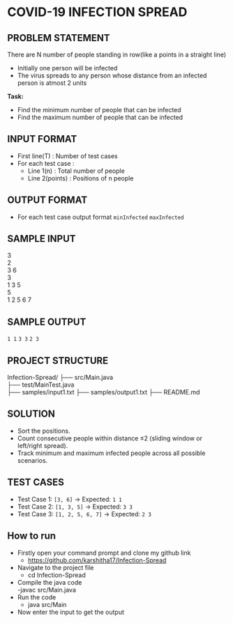 # COVID-19 INFECTION SPREAD

## PROBLEM STATEMENT
There are N number of people standing in row(like a points in a straight line)
- Initially one person will be infected
- The virus spreads to any person whose distance from an infected person is atmost 2 units
  
**Task:**
- Find the minimum number of people that can be infected 
- Find the maximum number of people that can be infected

## INPUT FORMAT
- First line(T) : Number of test cases
- For each test case :
  - Line 1(n) : Total number of people
  - Line 2(points) : Positions of n people

## OUTPUT FORMAT 
- For each test case output format
    `minInfected` `maxInfected`

## SAMPLE INPUT
 3            
 2           
 3 6         
 3           
 1 3 5       
 5           
 1 2 5 6 7   

## SAMPLE OUTPUT
 `1 1`
 `3 3`
 `2 3`         

## PROJECT STRUCTURE
 Infection-Spread/
├── src/Main.java           
├── test/MainTest.java      
├── samples/input1.txt
├── samples/output1.txt
├── README.md              
              
## SOLUTION
- Sort the positions.
- Count consecutive people within distance ≤2 (sliding window or left/right spread).
- Track minimum and maximum infected people across all possible scenarios.

## TEST CASES
- Test Case 1: `[3, 6]` → Expected: `1 1`  
- Test Case 2: `[1, 3, 5]` → Expected: `3 3`  
- Test Case 3: `[1, 2, 5, 6, 7]` → Expected: `2 3`

## How to run
- Firstly open your command prompt and clone my github link
  - https://github.com/karshitha17/Infection-Spread
- Navigate to the project file
  - cd Infection-Spread
- Compile the java code   
  -javac src/Main.java
- Run the code   
  - java src/Main
- Now enter the input to get the output  
